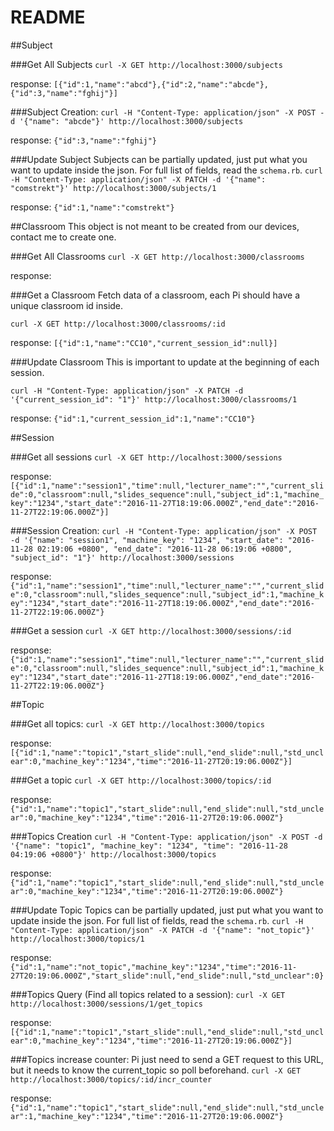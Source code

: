 # README

##Subject

###Get All Subjects
`curl -X GET http://localhost:3000/subjects`

response:
`[{"id":1,"name":"abcd"},{"id":2,"name":"abcde"},{"id":3,"name":"fghij"}]`

###Subject Creation:
`curl -H "Content-Type: application/json" -X POST -d '{"name": "abcde"}' http://localhost:3000/subjects`

response:
`{"id":3,"name":"fghij"}`

###Update Subject
Subjects can be partially updated, just put what you want to update inside the json. For full list of fields, read the `schema.rb`.
`curl -H "Content-Type: application/json" -X PATCH -d '{"name": "comstrekt"}' http://localhost:3000/subjects/1`

response:
`{"id":1,"name":"comstrekt"}`

##Classroom
This object is not meant to be created from our devices, contact me to create one.

###Get All Classrooms
`curl -X GET http://localhost:3000/classrooms`

response:

###Get a Classroom
Fetch data of a classroom, each Pi should have a unique classroom id inside.

`curl -X GET http://localhost:3000/classrooms/:id`

response:
`[{"id":1,"name":"CC10","current_session_id":null}]`

###Update Classroom
This is important to update at the beginning of each session.

`curl -H "Content-Type: application/json" -X PATCH -d '{"current_session_id": "1"}' http://localhost:3000/classrooms/1`

response:
`{"id":1,"current_session_id":1,"name":"CC10"}`

##Session

###Get all sessions
`curl -X GET http://localhost:3000/sessions`

response:
`[{"id":1,"name":"session1","time":null,"lecturer_name":"","current_slide":0,"classroom":null,"slides_sequence":null,"subject_id":1,"machine_key":"1234","start_date":"2016-11-27T18:19:06.000Z","end_date":"2016-11-27T22:19:06.000Z"}]`

###Session Creation:
`curl -H "Content-Type: application/json" -X POST -d '{"name": "session1", "machine_key": "1234", "start_date": "2016-11-28 02:19:06 +0800", "end_date": "2016-11-28 06:19:06 +0800", "subject_id": "1"}' http://localhost:3000/sessions`

response:
`{"id":1,"name":"session1","time":null,"lecturer_name":"","current_slide":0,"classroom":null,"slides_sequence":null,"subject_id":1,"machine_key":"1234","start_date":"2016-11-27T18:19:06.000Z","end_date":"2016-11-27T22:19:06.000Z"}`

###Get a session
`curl -X GET http://localhost:3000/sessions/:id`

response:
``{"id":1,"name":"session1","time":null,"lecturer_name":"","current_slide":0,"classroom":null,"slides_sequence":null,"subject_id":1,"machine_key":"1234","start_date":"2016-11-27T18:19:06.000Z","end_date":"2016-11-27T22:19:06.000Z"}``

##Topic

###Get all topics:
`curl -X GET http://localhost:3000/topics`

response:
`[{"id":1,"name":"topic1","start_slide":null,"end_slide":null,"std_unclear":0,"machine_key":"1234","time":"2016-11-27T20:19:06.000Z"}]`

###Get a topic
`curl -X GET http://localhost:3000/topics/:id`

response:
`{"id":1,"name":"topic1","start_slide":null,"end_slide":null,"std_unclear":0,"machine_key":"1234","time":"2016-11-27T20:19:06.000Z"}`

###Topics Creation
`curl -H "Content-Type: application/json" -X POST -d '{"name": "topic1", "machine_key": "1234", "time": "2016-11-28 04:19:06 +0800"}' http://localhost:3000/topics`

response:
`{"id":1,"name":"topic1","start_slide":null,"end_slide":null,"std_unclear":0,"machine_key":"1234","time":"2016-11-27T20:19:06.000Z"}`

###Update Topic
Topics can be partially updated, just put what you want to update inside the json. For full list of fields, read the `schema.rb`.
`curl -H "Content-Type: application/json" -X PATCH -d '{"name": "not_topic"}' http://localhost:3000/topics/1`

response:
`{"id":1,"name":"not_topic","machine_key":"1234","time":"2016-11-27T20:19:06.000Z","start_slide":null,"end_slide":null,"std_unclear":0}`

###Topics Query (Find all topics related to a session):
`curl -X GET http://localhost:3000/sessions/1/get_topics`

response:
`[{"id":1,"name":"topic1","start_slide":null,"end_slide":null,"std_unclear":0,"machine_key":"1234","time":"2016-11-27T20:19:06.000Z"}]`

###Topics increase counter:
Pi just need to send a GET request to this URL, but it needs to know the current_topic so poll beforehand.
`curl -X GET http://localhost:3000/topics/:id/incr_counter`

response:
`{"id":1,"name":"topic1","start_slide":null,"end_slide":null,"std_unclear":1,"machine_key":"1234","time":"2016-11-27T20:19:06.000Z"}`
